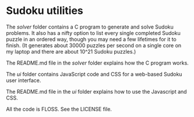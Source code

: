 # Sudoku utilities

The *solver* folder contains a C program to generate and solve Sudoku
problems. It also has a nifty option to list every single completed Sudoku
puzzle in an ordered way, though you may need a few lifetimes for it to finish.
(It generates about 30000 puzzles per second on a single core on my laptop and
there are about 10^21 Sudoku puzzles.)

The README.md file in the *solver* folder explains how the C program works.

The *ui* folder contains JavaScript code and CSS for a web-based Sudoku user
interface.

The README.md file in the *ui* folder explains how to use the Javascript and CSS.

All the code is FLOSS. See the LICENSE file.
